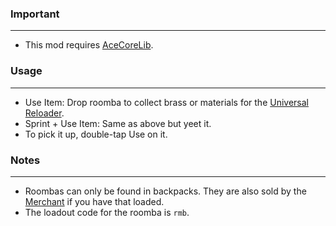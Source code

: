 ### Important
---
- This mod requires [AceCoreLib](https://github.com/HDest-Community/AceCoreLib).

### Usage
---
- Use Item: Drop roomba to collect brass or materials for the [Universal Reloader](https://gitlab.com/accensi/hd-addons/universal-reloader).
- Sprint + Use Item: Same as above but yeet it.
- To pick it up, double-tap Use on it.

### Notes
---
- Roombas can only be found in backpacks. They are also sold by the [Merchant](https://github.com/HDest-Community/Merchant) if you have that loaded.
- The loadout code for the roomba is `rmb`.
